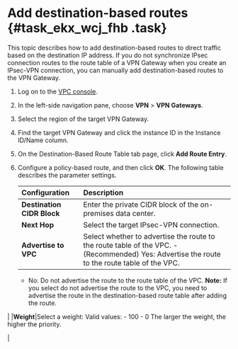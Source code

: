 # Add destination-based routes {#task_ekx_wcj_fhb .task}

This topic describes how to add destination-based routes to direct traffic based on the destination IP address. If you do not synchronize IPsec connection routes to the route table of a VPN Gateway when you create an IPsec-VPN connection, you can manually add destination-based routes to the VPN Gateway.

1.  Log on to the [VPC console](https://partners-intl.aliyun.com/login-required#/vpc). 
2.  In the left-side navigation pane, choose **VPN** \> **VPN Gateways**. 
3.  Select the region of the target VPN Gateway. 
4.  Find the target VPN Gateway and click the instance ID in the Instance ID/Name column. 
5.  On the Destination-Based Route Table tab page, click **Add Route Entry**. 
6.  Configure a policy-based route, and then click **OK**. The following table describes the parameter settings. 

    |Configuration|Description|
    |:------------|:----------|
    |**Destination CIDR Block**|Enter the private CIDR block of the on-premises data center.|
    |**Next Hop**|Select the target IPsec-VPN connection.|
    |**Advertise to VPC**|Select whether to advertise the route to the route table of the VPC.    -   \(Recommended\) Yes: Advertise the route to the route table of the VPC.
    -   No: Do not advertise the route to the route table of the VPC.
**Note:** If you select do not advertise the route to the VPC, you need to advertise the route in the destination-based route table after adding the route.

|
    |**Weight**|Select a weight: Valid values:    -   100
    -   0
The larger the weight, the higher the priority.

|


